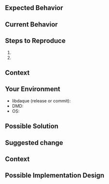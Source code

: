 <!--- Provide a general summary of the issue in the title above -->

<!-- This template has two forms: BUG or ENHANCEMENT. Fill appropiately -->
<!-- and remove the other section of the form -->

<!-------------------------------------------------------->
<!----------------------- BUG FORM ----------------------->
<!-------------------------------------------------------->

## Expected Behavior
<!-- What should happen in a healthy version of the project? -->

## Current Behavior
<!-- What is happening, instead of what is expected? -->

## Steps to Reproduce
<!--- Provide a link to a live example, or an unambiguous set of steps to -->
<!--- reproduce this bug. Include code to reproduce, if relevant -->
1.
2.

## Context
<!-- How has this issue affected you? What are you trying to accomplish? -->
<!-- Providing context helps us come up with a solution that is most useful in the real world -->
<!-- Try to be as descriptive as possible. -->

## Your Environment
<!-- Include as many relevant details about the environment -->
<!-- you experienced the bug in. -->
* libdaque (release or commit): 
* DMD:
* OS:

## Possible Solution
<!-- Not obligatory, but if you can, suggest a fix or explanation of why the bug happens -->

<!---- Thank you for supporting us by reporting bugs! ---->
<!---------------------- CHEERS! ------------------------->


<!-------------------------------------------------------->
<!------------------- ENHANCEMENT FORM ------------------->
<!-------------------------------------------------------->

## Suggested change
<!-- What new feature would you like? -->
<!-- What current feature would you like to be modified? -->
<!-- What new feature would you like? -->

## Context
<!-- Why would that change make the project better? -->
<!-- Providing context helps us come up with a solution that is most useful in the real world -->
<!-- Try to be as descriptive as possible. -->

## Possible Implementation Design
<!-- Not obligatory, but if you can, suggest a proccess, abstraction, or explanation of how to get it done -->

<!--- Thank you for supporting us by suggesting ideas! --->
<!---------------------- CHEERS! ------------------------->
